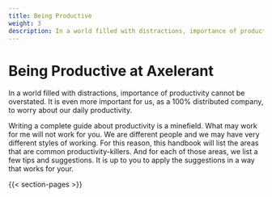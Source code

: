 ```yaml
---
title: Being Productive
weight: 3
description: In a world filled with distractions, importance of productivity cannot be overstated. It is even more important for us, as a 100% distributed company, to worry about our daily productivity.
---
```


# Being Productive at Axelerant

In a world filled with distractions, importance of productivity cannot be overstated. It is even more important for us, as a 100% distributed company, to worry about our daily productivity.

Writing a complete guide about productivity is a minefield. What may work for me will not work for you. We are different people and we may have very different styles of working. For this reason, this handbook will list the areas that are common productivity-killers. And for each of those areas, we list a few tips and suggestions. It is up to you to apply the suggestions in a way that works for your.

{{< section-pages >}}
